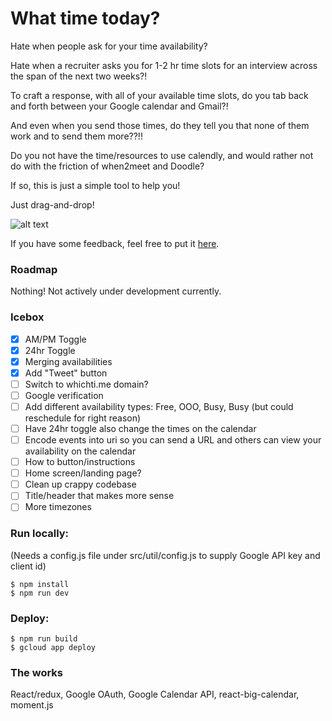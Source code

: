 # What time today?

Hate when people ask for your time availability?

Hate when a recruiter asks you for 1-2 hr time slots for an interview across the span of the next two weeks?!

To craft a response, with all of your available time slots, do you tab back and forth between your Google calendar and Gmail?!

And even when you send those times, do they tell you that none of them work and to send them more??!!

Do you not have the time/resources to use calendly, and would rather not do with the friction of when2meet and Doodle?

If so, this is just a simple tool to help you!

Just drag-and-drop!

![alt text](https://github.com/jonathancai11/what-time-today/blob/master/screenshot.png?raw=true)


If you have some feedback, feel free to put it [here](https://forms.gle/E83Y2mXJeLs9zLuJ7).

### Roadmap
Nothing! Not actively under development currently.

### Icebox
- [x] AM/PM Toggle
- [x] 24hr Toggle
- [x] Merging availabilities
- [x] Add "Tweet" button
- [ ] Switch to whichti.me domain?
- [ ] Google verification
- [ ] Add different availability types: Free, OOO, Busy, Busy (but could reschedule for right reason)
- [ ] Have 24hr toggle also change the times on the calendar
- [ ] Encode events into uri so you can send a URL and others can view your availability on the calendar
- [ ] How to button/instructions
- [ ] Home screen/landing page?
- [ ] Clean up crappy codebase
- [ ] Title/header that makes more sense
- [ ] More timezones

### Run locally:
(Needs a config.js file under src/util/config.js to supply Google API key and client id)
```
$ npm install
$ npm run dev
```

### Deploy:
```
$ npm run build
$ gcloud app deploy
```

### The works
React/redux, Google OAuth, Google Calendar API, react-big-calendar, moment.js
